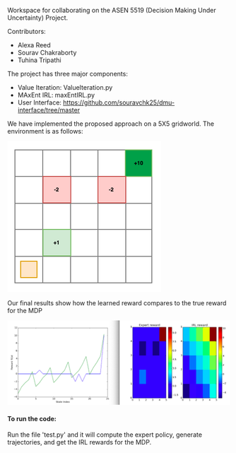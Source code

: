 Workspace for collaborating on the ASEN 5519 (Decision Making Under Uncertainty) Project.

Contributors:
* Alexa Reed
* Sourav Chakraborty 
* Tuhina Tripathi

The project has three major components:

* Value Iteration: ValueIteration.py
* MAxEnt IRL: maxEntIRL.py
* User Interface: https://github.com/souravchk25/dmu-interface/tree/master

We have implemented the proposed approach on a 5X5 gridworld. The environment is as follows:

![gridworld](gridworld.png)

Our final results show how the learned reward compares to the true reward for the MDP

![results](result.png)

#### To run the code:

Run the file 'test.py' and it will compute the expert policy, generate trajectories, and get the IRL rewards for the MDP.  